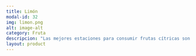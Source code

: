 ```yaml
---
title: Limón
modal-id: 32
img: limon.png
alt: image-alt
category: Fruta
descripcion: "Las mejores estaciones para consumir frutas cítricas son otoño e invierno."
layout: product
---
```

